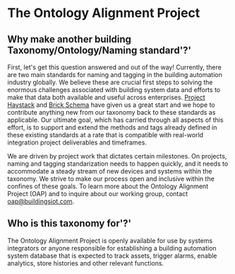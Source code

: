 # The Ontology Alignment Project

## Why make another building Taxonomy/Ontology/Naming standard'?'

First, let's get this question answered and out of the way! Currently, there are two main standards for naming and tagging in the building automation industry globally. We believe these are crucial first steps to solving the enormous challenges associated with building system data and efforts to make that data both available and useful across enterprises. [Project Haystack](https://project-haystack.dev/) and [Brick Schema](https://brickschema.org/) have given us a great start and we hope to contribute anything new from our taxonomy back to these standards as applicable. Our ultimate goal, which has carried through all aspects of this effort, is to support and extend the methods and tags already defined in these existing standards at a rate that is compatible with real-world integration project deliverables and timeframes.

We are driven by project work that dictates certain milestones. On projects, naming and tagging standarization needs to happen quickly, and it needs to accommodate a steady stream of new devices and systems within the taxonomy. We strive to make our process open and inclusive within the confines of these goals. To learn more about the Ontology Alignment Project (OAP) and to inquire about our working group, contact oap@buildingsiot.com.

## Who is this taxonomy for'?'

The Ontology Alignment Project is openly available for use by systems integrators or anyone responsible for establishing a building automation system database that is expected to track assets, trigger alarms, enable analytics, store histories and other relevant functions.

